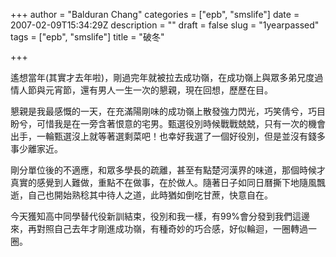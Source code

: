 +++
author = "Balduran Chang"
categories = ["epb", "smslife"]
date = 2007-02-09T15:34:29Z
description = ""
draft = false
slug = "1yearpassed"
tags = ["epb", "smslife"]
title = "破冬"

+++


遙想當年(其實才去年啦)，剛過完年就被拉去成功嶺，在成功嶺上與眾多弟兄度過情人節與元宵節，還有男人一生一次的懇親，現在回想，歷歷在目。

懇親是我最感慨的一天，在充滿陽剛味的成功嶺上散發強力閃光，巧笑倩兮，巧目盼兮，可惜我是在一旁含著恨意的宅男。甄選役別時候戰戰兢兢，只有一次的機會出手，一輪甄選沒上就等著選剩菜吧！也幸好我選了一個好役別，但是並沒有錢多事少離家近。

剛分單位後的不適應，和眾多學長的疏離，甚至有點楚河漢界的味道，那個時候才真實的感覺到人難做，重點不在做事，在於做人。隨著日子如同日曆撕下地隨風飄逝，自己也開始熟稔其中待人之道，此時猶如倒吃甘蔗，快意自在。

今天獲知高中同學替代役新訓結束，役別和我一樣，有99%會分發到我們這邊來，再對照自己去年才剛進成功嶺，有種奇妙的巧合感，好似輪迴，一圈轉過一圈。

